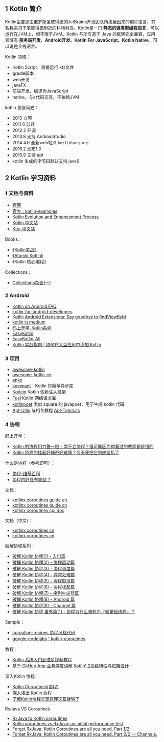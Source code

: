 ## 1 Kotlin 简介

Kotlin主要是由俄罗斯圣彼得堡的JetBrains开发团队所发展出来的编程语言，其名称来自于圣彼得堡附近的科特林岛。Kotlin是一门 **静态的强类型编程语言**，可以运行在JVM上，但不限于JVM。Kotlin 与所有基于 Java 的框架完全兼容，应用领域有 **服务端开发、Android开发、Kotlin For JavaScript、Kotlin Native**，可以说是全栈语言。

Kotlin 领域：

- Kotlin Script，直接运行.kts文件
- gradle脚本
- web开发
- javaFX
- 前端开发，编译为JavaScript
- native，与c代码交互，不依赖JVM

kotlin 发展简史：

- 2010 立项
- 2011.6 公开
- 2012.2 开源
- 2013.8 支持 AndroidStudio
- 2014.4.6 全新web站点 `kotlinlang.org`
- 2016.2 发布1.0
- 2016.9 支持 apt
- kotlin 生成的字节码默认支持 java6

## 2 Kotlin 学习资料

### 1 文档与资料

- [官网](https://kotlinlang.org/)
- [官方：kotlin-examples](https://github.com/JetBrains/kotlin-examples)
- [Kotlin Evolution and Enhancement Process](https://github.com/Kotlin/KEEP)
- [Kotlin 中文站](https://www.kotlincn.net/)
- [Ktor 中文站](https://ktor.kotlincn.net/)

Books：

- [《Kotlin实战》](https://panxl6.gitbooks.io/kotlin-in-action-in-chinese/content/introduction.html)
- [《Atomic Kotlin》](https://www.atomickotlin.com/atomickotlin/)
- 《Kotlin 核心编程》

Collections：

- [Collections杂谈(一)](https://mp.weixin.qq.com/s?__biz=MzIzMTYzOTYzNA==&mid=2247484478&idx=1&sn=7761fd02ff5a6e9503a572085cc4bf5a&chksm=e8a05b03dfd7d2155c98dbbb2a2b0e32cac57d194794358161121364daec67bf325acd083a66&mpshare=1&scene=1&srcid=&sharer_sharetime=1565312916247&sharer_shareid=837da3c9c7d8315352e3f3c120932755#rd)

### 2 Android

- [Kotlin on Android FAQ](https://developer.android.com/kotlin/faq.html)
- [kotlin-for-android-developers](https://wangjiegulu.gitbooks.io/kotlin-for-android-developers-zh/guan_yu_ben_shu.html)
- [Kotlin Android Extensions: Say goodbye to findViewById](https://antonioleiva.com/kotlin-android-extensions/)
- [kotlin in medium](https://medium.com/androiddevelopers/tagged/kotlin)
- [码上开学-Kotlin系列](https://kaixue.io/)
- [EasyKotlin](https://github.com/JackChan1999/EasyKotlin)
- [EasyKotlin-All](https://github.com/EasyKotli)
- [Kotlin 实战指南 | 如何在大型应用中添加 Kotlin](https://mp.weixin.qq.com/s?__biz=MzAwODY4OTk2Mg==&mid=2652047413&idx=1&sn=d8b248868406fc641b8a11ccc16807a5&scene=21#wechat_redirect)

### 3 项目

- [awesome-kotlin](https://github.com/KotlinBy/awesome-kotlin)
- [awesome-kotlin-cn](https://github.com/kymjs/awesome-kotlin-cn)
- [anko](https://github.com/Kotlin/anko)
- [kovenant](http://kovenant.komponents.nl/)：Kotlin 的简单异步库
- [Kodein](https://github.com/SalomonBrys/Kodein/) Kotlin 依赖注入框架
- [Fuel](https://github.com/kittinunf/Fuel) Kotlin 网络请求库
- [kotlinpoet](https://github.com/square/kotlinpoet) 类似 square 的 javapoet，用于生成 kotlin 代码
- [Apt-Utils](https://github.com/enbandari/Apt-Utils) 与相关教程 [Apt-Tutorials](https://github.com/enbandari/Apt-Tutorials)

### 4 协程

码上开学：

- [Kotlin 的协程用力瞥一眼 - 学不会协程？很可能因为你看过的教程都是错的](https://kaixue.io/kotlin-coroutines-1/)
- [Kotlin 协程的挂起好神奇好难懂？今天我把它的皮给扒了](https://kaixue.io/kotlin-coroutines-2/)

什么是协程（参考即可）：

- [协程-维基百科](https://zh.wikipedia.org/wiki/%E5%8D%8F%E7%A8%8B)
- [协程的好处有哪些？](https://www.zhihu.com/question/20511233/answer/24260355)

文档：

- [kotlinx.coroutines guide en](https://github.com/Kotlin/kotlinx.coroutines)
- [kotlinx coroutines guide cn](https://www.kotlincn.net/docs/reference/coroutines.html)
- [kotlinx coroutines api doc](https://kotlin.github.io/kotlinx.coroutines/kotlinx-coroutines-core/)

文档（中文）：

- [kotlinx.coroutines cn](https://github.com/hltj/kotlinx.coroutines-cn)
- [kotlinx.coroutines cn](https://saplf.gitbooks.io/kotlinx-coroutines/content/)

破解协程系列：

- [破解 Kotlin 协程(1) - 入门篇](https://juejin.im/post/5ceb423451882533441ece67)
- [破解 Kotlin 协程(2) - 协程启动篇](https://juejin.im/post/5ceb464ef265da1b7c60f626)
- [破解 Kotlin 协程(3) - 协程调度篇](https://juejin.im/post/5ceb4749518825141c356cbe)
- [破解 Kotlin 协程(4) - 异常处理篇](https://juejin.im/post/5ceb480de51d4556da53d031)
- [破解 Kotlin 协程(5) - 协程取消篇](https://juejin.im/post/5ceb48d2e51d45109b01b120)
- [破解 Kotlin 协程(6) - 协程挂起篇](https://juejin.im/post/5ceb494851882532b93019e2)
- [破解 Kotlin 协程(7) - 序列生成器篇](https://juejin.im/post/5cfe19025188252ee72966ee)
- [破解 Kotlin 协程(8) - Android 篇](https://juejin.im/post/5cfe1947e51d45105d63a4e3)
- [破解 Kotlin 协程(9) - Channel 篇](https://juejin.im/post/5d80fa6b518825446d0d15bf)
- [破解 Kotlin 协程 番外篇(1) - 协程为什么被称为『轻量级线程』？](https://juejin.im/post/5dbaeda8f265da4cfb51271b)

Sample：

- [coroutine-recipes 协程风格代码](https://github.com/dmytrodanylyk/coroutine-recipes)
- [google-codelabs：kotlin-coroutines](https://codelabs.developers.google.com/codelabs/kotlin-coroutines/#0)

教程：

- [Kotlin 系统入门到进阶视频教程](http://coding.imooc.com/class/108.html)
- [基于 GitHub App 业务深度讲解 Kotlin1.2高级特性与框架设计](https://coding.imooc.com/class/232.html)

深入Kotlin 协程：

- [Kotlin Coroutines(协程)](https://blog.dreamtobe.cn/kotlin-coroutines/)
- [深入浅出 Kotlin 协程](https://cloud.tencent.com/developer/article/1334825)
- [了解Kotlin协程实现原理这篇就够了](https://ethanhua.github.io/2018/12/24/kotlin_coroutines/)

RxJava VS Coroutines

- [RxJava to Kotlin coroutines](https://medium.com/androiddevelopers/rxjava-to-kotlin-coroutines-1204c896a700)
- [Kotlin coroutines vs RxJava: an initial performance test](https://proandroiddev.com/kotlin-coroutines-vs-rxjava-an-initial-performance-test-68160cfc6723)
- [Forget RxJava: Kotlin Coroutines are all you need. Part 1/2](https://proandroiddev.com/forget-rxjava-kotlin-coroutines-are-all-you-need-part-1-2-4f62ecc4f99b)
- [Forget RxJava: Kotlin Coroutines are all you need. Part 2/2 — Channels.](https://proandroiddev.com/forget-rxjava-kotlin-coroutines-are-all-you-need-d4dbdb509708)
